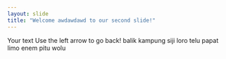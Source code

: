```yaml
---
layout: slide
title: "Welcome awdawdawd to our second slide!"
---
```

Your text
Use the left arrow to go back! balik kampung siji loro telu papat limo enem pitu wolu